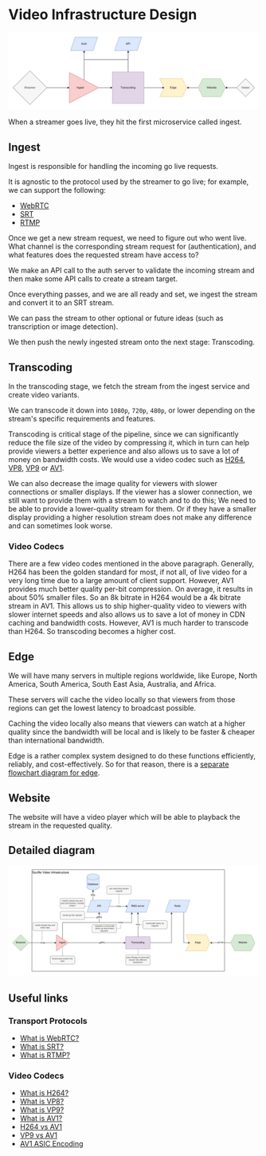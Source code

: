 # Video Infrastructure Design

![](./assets/video-infrastructure.webp)

When a streamer goes live, they hit the first microservice called ingest.

## Ingest

Ingest is responsible for handling the incoming go live requests.

It is agnostic to the protocol used by the streamer to go live; for example, we can support the following:

- [WebRTC](https://en.wikipedia.org/wiki/WebRTC)
- [SRT](https://en.wikipedia.org/wiki/Secure_Reliable_Transport)
- [RTMP](https://en.wikipedia.org/wiki/Real-Time_Messaging_Protocol)

Once we get a new stream request, we need to figure out who went live. What channel is the corresponding stream request for (authentication), and what features does the requested stream have access to?

We make an API call to the auth server to validate the incoming stream and then make some API calls to create a stream target.

Once everything passes, and we are all ready and set, we ingest the stream and convert it to an SRT stream.

We can pass the stream to other optional or future ideas (such as transcription or image detection).

We then push the newly ingested stream onto the next stage: Transcoding.

## Transcoding

In the transcoding stage, we fetch the stream from the ingest service and create video variants.

We can transcode it down into `1080p`, `720p`, `480p`, or lower depending on the stream's specific requirements and features.

Transcoding is critical stage of the pipeline, since we can significantly reduce the file size of the video by compressing it, which in turn can help provide viewers a better experience and also allows us to save a lot of money on bandwidth costs. We would use a video codec such as [H264](https://en.wikipedia.org/wiki/Advanced_Video_Coding), [VP8](https://en.wikipedia.org/wiki/VP8), [VP9](https://en.wikipedia.org/wiki/VP9) or [AV1](https://en.wikipedia.org/wiki/AV1).

We can also decrease the image quality for viewers with slower connections or smaller displays. If the viewer has a slower connection, we still want to provide them with a stream to watch and to do this; We need to be able to provide a lower-quality stream for them. Or if they have a smaller display providing a higher resolution stream does not make any difference and can sometimes look worse.

### Video Codecs

There are a few video codes mentioned in the above paragraph. Generally, H264 has been the golden standard for most, if not all, of live video for a very long time due to a large amount of client support. However, AV1 provides much better quality per-bit compression. On average, it results in about 50% smaller files. So an 8k bitrate in H264 would be a 4k bitrate stream in AV1. This allows us to ship higher-quality video to viewers with slower internet speeds and also allows us to save a lot of money in CDN caching and bandwidth costs. However, AV1 is much harder to transcode than H264. So transcoding becomes a higher cost.

## Edge

We will have many servers in multiple regions worldwide, like Europe, North America, South America, South East Asia, Australia, and Africa.

These servers will cache the video locally so that viewers from those regions can get the lowest latency to broadcast possible.

Caching the video locally also means that viewers can watch at a higher quality since the bandwidth will be local and is likely to be faster & cheaper than international bandwidth.

Edge is a rather complex system designed to do these functions efficiently, reliably, and cost-effectively. So for that reason, there is a [separate flowchart diagram for edge](./cdn-edge.md).

## Website

The website will have a video player which will be able to playback the stream in the requested quality.

## Detailed diagram

![](./assets/video-infrastructure-detailed.webp)

## Useful links

### Transport Protocols

- [What is WebRTC?](https://bloggeek.me/what-is-webrtc/)
- [What is SRT?](https://www.matrox.com/en/video/media/guides-articles/srt-protocol)
- [What is RTMP?](https://www.dacast.com/blog/rtmp-real-time-messaging-protocol)

### Video Codecs

- [What is H264?](https://www.haivision.com/resources/streaming-video-definitions/h-264)
- [What is VP8?](https://trueconf.com/blog/wiki/vp8-video-codec)
- [What is VP9?](https://www.wowza.com/blog/vp9-codec-googles-open-source-technology-explained)
- [What is AV1?](https://www.androidauthority.com/av1-codec-1113318)
- [H264 vs AV1](https://www.winxdvd.com/convert-hevc-video/av1-vs-hevc.htm)
- [VP9 vs AV1](https://www.winxdvd.com/video-transcoder/av1-vs-vp9.htm)
- [AV1 ASIC Encoding](https://netint.com/)
